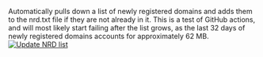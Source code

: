Automatically pulls down a list of newly registered domains and adds them to the nrd.txt file if they are not already in it.
This is a test of GitHub actions, and will most likely start failing after the list grows, as the last 32 days of newly registered domains accounts for approximately 62 MB.
[![Update NRD list](https://github.com/dontcrash/homelab/actions/workflows/main.yml/badge.svg)](https://github.com/dontcrash/homelab/actions/workflows/main.yml)
